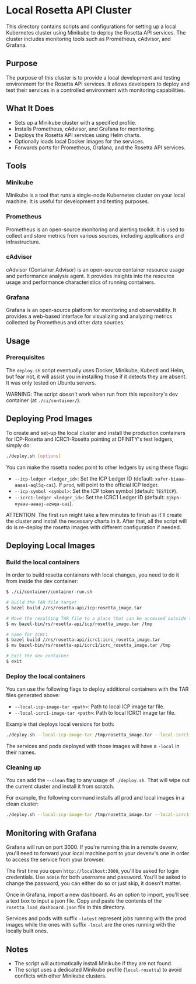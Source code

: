 # Local Rosetta API Cluster

This directory contains scripts and configurations for setting up a local Kubernetes cluster using Minikube to deploy the Rosetta API services. The cluster includes monitoring tools such as Prometheus, cAdvisor, and Grafana.

## Purpose

The purpose of this cluster is to provide a local development and testing environment for the Rosetta API services. It allows developers to deploy and test their services in a controlled environment with monitoring capabilities.

## What It Does

- Sets up a Minikube cluster with a specified profile.
- Installs Prometheus, cAdvisor, and Grafana for monitoring.
- Deploys the Rosetta API services using Helm charts.
- Optionally loads local Docker images for the services.
- Forwards ports for Prometheus, Grafana, and the Rosetta API services.

## Tools

### Minikube

Minikube is a tool that runs a single-node Kubernetes cluster on your local machine. It is useful for development and testing purposes.

### Prometheus

Prometheus is an open-source monitoring and alerting toolkit. It is used to collect and store metrics from various sources, including applications and infrastructure.

### cAdvisor

cAdvisor (Container Advisor) is an open-source container resource usage and performance analysis agent. It provides insights into the resource usage and performance characteristics of running containers.

### Grafana

Grafana is an open-source platform for monitoring and observability. It provides a web-based interface for visualizing and analyzing metrics collected by Prometheus and other data sources.

## Usage

### Prerequisites

The `deploy.sh` script eventually uses Docker, Minikube, Kubectl and Helm, but fear not, it will assist you in installing those if it detects they are absent.
It was only tested on Ubuntu servers.

WARNING: The script *doesn't* work when run from this repository's dev container (at `./ci/container/`).

## Deploying Prod Images

To create and set-up the local cluster and install the production containers for ICP-Rosetta and ICRC1-Rosetta pointing at DFINITY's test ledgers, simply do:
```bash
./deploy.sh [options]
```

You can make the rosetta nodes point to other ledgers by using these flags:
- `--icp-ledger <ledger_id>`: Set the ICP Ledger ID (default: `xafvr-biaaa-aaaai-aql5q-cai`). If `prod`, will point to the official ICP ledger.
- `--icp-symbol <symbol>`: Set the ICP token symbol (default: `TESTICP`).
- `--icrc1-ledger <ledger_id>`: Set the ICRC1 Ledger ID (default: `3jkp5-oyaaa-aaaaj-azwqa-cai`).

ATTENTION: The first run might take a few minutes to finish as it'll create the cluster and install the necessary charts in it. After that, all the script will do is re-deploy the rosetta images with different configuration if needed.

## Deploying Local Images

### Build the local containers
In order to build rosetta containers with local changes, you need to do it from inside the dev container:

```bash
$ ./ci/container/container-run.sh

# Build the TAR file target
$ bazel build //rs/rosetta-api/icp:rosetta_image.tar

# Move the resulting TAR file to a place that can be accessed outside the dev container
$ mv bazel-bin/rs/rosetta-api/icp/rosetta_image.tar /tmp

# Same for ICRC1
$ bazel build //rs/rosetta-api/icrc1:icrc_rosetta_image.tar
$ mv bazel-bin/rs/rosetta-api/icrc1/icrc_rosetta_image.tar /tmp

# Exit the dev container
$ exit
```

### Deploy the local containers

You can use the following flags to deploy additional containers with the TAR files generated above:

- `--local-icp-image-tar <path>`: Path to local ICP image tar file.
- `--local-icrc1-image-tar <path>`: Path to local ICRC1 image tar file.

Example that deploys local versions for both:

```bash
./deploy.sh --local-icp-image-tar /tmp/rosetta_image.tar --local-icrc1-image-tar /tmp/icrc_rosetta_image.tar
```

The services and pods deployed with those images will have a `-local` in their names.


### Cleaning up

You can add the `--clean` flag to any usage of `./deploy.sh`. That will wipe out the current cluster and install it from scratch.

For example, the following command installs all prod and local images in a clean cluster:

```bash
./deploy.sh --local-icp-image-tar /tmp/rosetta_image.tar --local-icrc1-image-tar /tmp/icrc_rosetta_image.tar --clean
```

## Monitoring with Grafana

Grafana will run on port 3000. If you're running this in a remote devenv, you'll need to forward your local machine port to your devenv's one in order to access the service from your browser.

The first time you open `http://localhost:3000`, you'll be asked for login credentials. Use `admin` for both username and password. You'll be asked to change the password, you can either do so or just skip, it doesn't matter.

Once in Grafana, import a new dashboard. As an option to import, you'll see a text box to input a json file. Copy and paste the contents of the `rosetta_load_dashboard.json` file in this directory.

Services and pods with suffix `-latest` represent jobs running with the prod images while the ones with suffix `-local` are the ones running with the locally built ones.


## Notes
- The script will automatically install Minikube if they are not found.
- The script uses a dedicated Minikube profile (`local-rosetta`) to avoid conflicts with other Minikube clusters.
